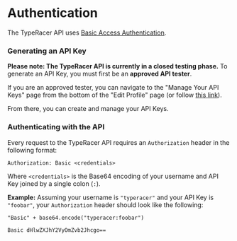 # Authentication

The TypeRacer API uses [Basic Access Authentication](https://en.wikipedia.org/wiki/Basic_access_authentication).

### Generating an API Key

**Please note: The TypeRacer API is currently in a closed testing phase.** To generate an API Key, you must first be an **approved API tester**.

If you are an approved tester, you can navigate to the "Manage Your API Keys" page from the bottom of the "Edit Profile" page (or follow [this link](https://data.typeracer.com/pit/api_keys)).

From there, you can create and manage your API Keys.

### Authenticating with the API

Every request to the TypeRacer API requires an `Authorization` header in the following format:

`Authorization: Basic <credentials>`

Where `<credentials>` is the Base64 encoding of your username and API Key joined by a single colon (`:`).

**Example:** Assuming your username is `"typeracer"` and your API Key is `"foobar"`, your `Authorization` header should look like the following:

`"Basic" + base64.encode("typeracer:foobar")`

`Basic dHlwZXJhY2VyOmZvb2Jhcgo==`